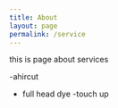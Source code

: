 ```yaml
---
title: About
layout: page
permalink: /service
---
```

this is page about services

-ahircut
- full head dye
-touch up